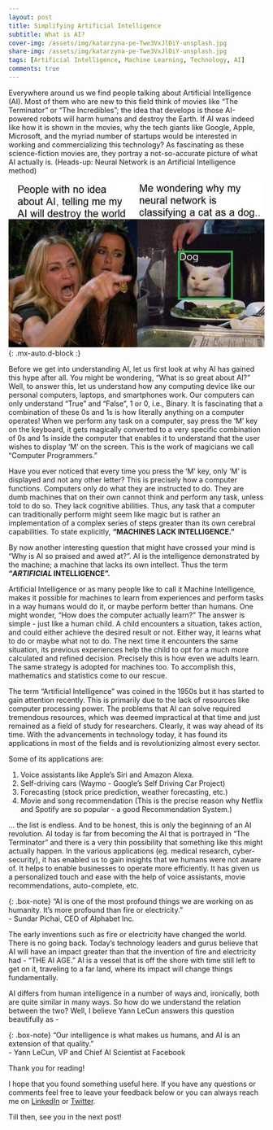 ```yaml
---
layout: post
title: Simplifying Artificial Intelligence
subtitle: What is AI?
cover-img: /assets/img/katarzyna-pe-Twe3VxJlDiY-unsplash.jpg
share-img: /assets/img/katarzyna-pe-Twe3VxJlDiY-unsplash.jpg
tags: [Artificial Intelligence, Machine Learning, Technology, AI]
comments: true
---
```


Everywhere around us we find people talking about Artificial Intelligence (AI). Most of them who are new to this field think of movies like 
“The Terminator” or “The Incredibles”; the idea that develops is those AI-powered robots will harm humans and destroy the Earth. If AI was indeed 
like how it is shown in the movies, why the tech giants like Google, Apple, Microsoft, and the myriad number of startups would be interested in 
working and commercializing this technology? As fascinating as these science-fiction movies are, they portray a not-so-accurate picture of what 
AI actually is. (Heads-up: Neural Network is an Artificial Intelligence method)

![AI Meme](/assets/img/hg366coymrd31.jpg){: .mx-auto.d-block :}


Before we get into understanding AI, let us first look at why AI has gained this hype after all. You might be wondering, “What is so great about AI?” 
Well, to answer this, let us understand how any computing device like our personal computers, laptops, and smartphones work. Our computers can only 
understand “True” and “False”, 1 or 0, i.e., Binary. It is fascinating that a combination of these 0s and 1s is how literally anything on a computer 
operates! When we perform any task on a computer, say press the ‘M’ key on the keyboard, it gets magically converted to a very specific combination of 
0s and 1s inside the computer that enables it to understand that the user wishes to display ‘M’ on the screen. This is the work of magicians we call 
“Computer Programmers.”

Have you ever noticed that every time you press the ‘M’ key, only ‘M’ is displayed and not any other letter? This is precisely how a computer functions. 
Computers only do what they are instructed to do. They are dumb machines that on their own cannot think and perform any task, unless told to do so. 
They lack cognitive abilities. Thus, any task that a computer can traditionally perform might seem like magic but is rather an implementation of a 
complex series of steps greater than its own cerebral capabilities. To state explicitly, **“MACHINES LACK INTELLIGENCE.”**

By now another interesting question that might have crossed your mind is “Why is AI so praised and awed at?”. AI is the intelligence demonstrated by 
the machine; a machine that lacks its own intellect. Thus the term **“_ARTIFICIAL_ INTELLIGENCE”.**
 
Artificial Intelligence or as many people like to call it Machine Intelligence, makes it possible for machines to learn from experiences and perform 
tasks in a way humans would do it, or maybe perform better than humans. One might wonder, “How does the computer actually learn?” The answer is 
simple - just like a human child. A child encounters a situation, takes action, and could either achieve the desired result or not. Either way, it learns 
what to do or maybe what not to do. The next time it encounters the same situation, its previous experiences help the child to opt for a much more 
calculated and refined decision. Precisely this is how even we adults learn. The same strategy is adopted for machines too. To accomplish this, 
mathematics and statistics come to our rescue.

The term “Artificial Intelligence” was coined in the 1950s but it has started to gain attention recently. This is primarily due to the lack of resources 
like computer processing power. The problems that AI can solve required tremendous resources, which was deemed impractical at that time and just remained 
as a field of study for researchers. Clearly, it was way ahead of its time. With the advancements in technology today, it has found its applications in 
most of the fields and is revolutionizing almost every sector. 

Some of its applications are: 

1. Voice assistants like Apple’s Siri and Amazon Alexa.
2. Self-driving cars (Waymo - Google’s Self Driving Car Project)
3. Forecasting (stock price prediction, weather forecasting, etc.)
4. Movie and song recommendation (This is the precise reason why Netflix and Spotify are so popular - a good Recommendation System.)

… the list is endless. And to be honest, this is only the beginning of an AI revolution. AI today is far from becoming the AI that is portrayed in 
“The Terminator” and there is a very thin possibility that something like this might actually happen. In the various applications (eg. medical research, 
cyber-security), it has enabled us to gain insights that we humans were not aware of. It helps to enable businesses to operate more efficiently. It has 
given us a personalized touch and ease with the help of voice assistants, movie recommendations, auto-complete, etc. 

{: .box-note}
“AI is one of the most profound things we are working on as humanity. It’s more profound than fire or electricity.” <br/> - Sundar Pichai, CEO of Alphabet Inc.

The early inventions such as fire or electricity have changed the world. There is no going back. Today’s technology leaders and gurus believe that AI will 
have an impact greater than that the invention of fire and electricity had - “THE AI AGE.” AI is a vessel that is off the shore with time still left to get 
on it, traveling to a far land, where its impact will change things fundamentally.
 
AI differs from human intelligence in a number of ways and, ironically, both are quite similar in many ways. So how do we understand the relation between 
the two? Well, I believe Yann LeCun answers this question beautifully as - 

{: .box-note}
“Our intelligence is what makes us humans, and AI is an extension of that quality.” <br/> - Yann LeCun, VP and Chief AI Scientist at Facebook

Thank you for reading!

I hope that you found something useful here. If you have any questions or comments feel free to leave your feedback below or you can always reach me on 
[LinkedIn](https://in.linkedin.com/in/jash-rathod-902512145) or [Twitter](https://twitter.com/rathod_jash). 

Till then, see you in the next post!

